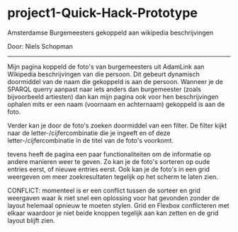 # project1-Quick-Hack-Prototype

Amsterdamse Burgemeesters gekoppeld aan wikipedia beschrijvingen

Door: Niels Schopman
______________________________________________________________________________________________________________________________

Mijn pagina koppeld de foto's van burgemeesters uit AdamLink aan Wikipedia beschrijvingen van die persoon. Dit gebeurt dynamisch doormiddel van de naam die gekoppeld is aan de persoon. Wanneer je de SPARQL querry aanpast naar iets anders dan burgemeester (zoals bijvoorbeeld artiesten) dan kan mijn pagina ook voor hen beschrijvingen ophalen mits er een naam (voornaam en achternaam) gekoppeld is aan de foto. 

Verder kan je door de foto's zoeken doormiddel van een filter. De filter kijkt naar de letter-/cijfercombinatie die je ingeeft en of deze letter-/cijfercombinatie in de titel van de foto's voorkomt. 

tevens heeft de pagina een paar functionaliteiten om de informatie op andere manieren weer te geven. Zo kan je de foto's sorteren op oude entries eerst, of nieuwe entries eerst. Ook kan je de foto's in een grid weergeven om meer zoekresultaten tegelijk op het scherm te laten zien. 

CONFLICT: momenteel is er een conflict tussen de sorteer en grid weergaven waar ik niet snel een oplossing voor hat gevonden zonder de layout helemaal opnieuw te moeten stylen. Grid en Flexbox conflicteren met elkaar waardoor je niet beide knoppen tegelijk aan kan zetten en de grid layout blijft zien. 

